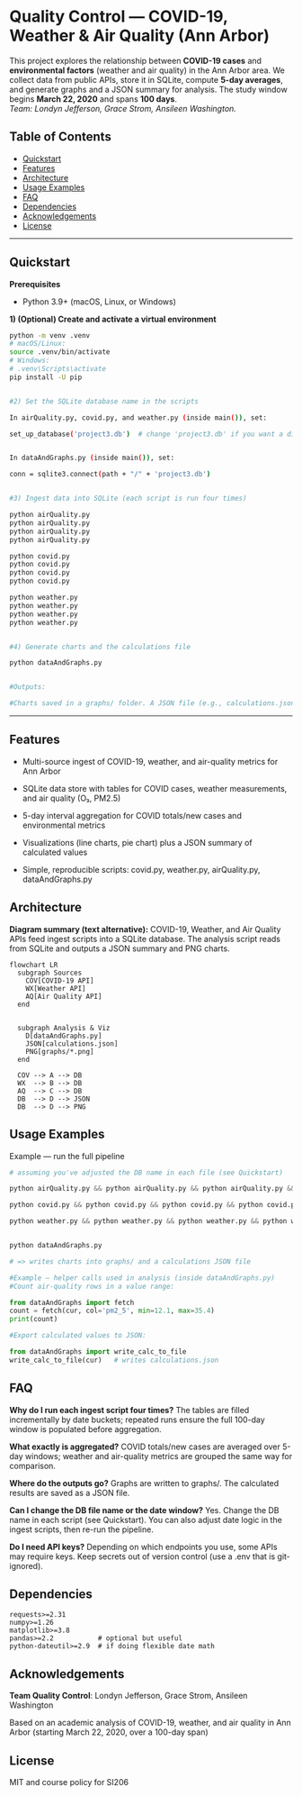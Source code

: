 
# Quality Control — COVID-19, Weather & Air Quality (Ann Arbor)

This project explores the relationship between **COVID-19 cases** and **environmental factors** (weather and air quality) in the Ann Arbor area. We collect data from public APIs, store it in SQLite, compute **5-day averages**, and generate graphs and a JSON summary for analysis. The study window begins **March 22, 2020** and spans **100 days**.  
*Team: Londyn Jefferson, Grace Strom, Ansileen Washington.*
## Table of Contents
- [Quickstart](#quickstart)
- [Features](#features)
- [Architecture](#architecture)
- [Usage Examples](#usage-examples)
- [FAQ](#faq)
- [Dependencies](#dependencies)
- [Acknowledgements](#acknowledgements)
- [License](#license)

---
## Quickstart
**Prerequisites**
- Python 3.9+ (macOS, Linux, or Windows)

**1) (Optional) Create and activate a virtual environment**
```bash
python -m venv .venv
# macOS/Linux:
source .venv/bin/activate
# Windows:
# .venv\Scripts\activate
pip install -U pip


#2) Set the SQLite database name in the scripts

In airQuality.py, covid.py, and weather.py (inside main()), set:

set_up_database('project3.db')  # change 'project3.db' if you want a different DB name


In dataAndGraphs.py (inside main()), set:

conn = sqlite3.connect(path + "/" + 'project3.db')


#3) Ingest data into SQLite (each script is run four times)

python airQuality.py
python airQuality.py
python airQuality.py
python airQuality.py

python covid.py
python covid.py
python covid.py
python covid.py

python weather.py
python weather.py
python weather.py
python weather.py


#4) Generate charts and the calculations file

python dataAndGraphs.py


#Outputs:

#Charts saved in a graphs/ folder. A JSON file (e.g., calculations.json) with the calculated results
```
---
## Features
- Multi-source ingest of COVID-19, weather, and air-quality metrics for Ann Arbor
- SQLite data store with tables for COVID cases, weather measurements, and air quality (O₃, PM2.5)

- 5-day interval aggregation for COVID totals/new cases and environmental metrics

- Visualizations (line charts, pie chart) plus a JSON summary of calculated values

- Simple, reproducible scripts: covid.py, weather.py, airQuality.py, dataAndGraphs.py



## Architecture

**Diagram summary (text alternative):**
COVID-19, Weather, and Air Quality APIs feed ingest scripts into a SQLite database. 
The analysis script reads from SQLite and outputs a JSON summary and PNG charts.

```mermaid
flowchart LR
  subgraph Sources
    COV[COVID-19 API]
    WX[Weather API]
    AQ[Air Quality API]
  end


  subgraph Analysis & Viz
    D[dataAndGraphs.py]
    JSON[calculations.json]
    PNG[graphs/*.png]
  end

  COV --> A --> DB
  WX  --> B --> DB
  AQ  --> C --> DB
  DB  --> D --> JSON
  DB  --> D --> PNG

```
## Usage Examples
Example — run the full pipeline

```python
# assuming you've adjusted the DB name in each file (see Quickstart)

python airQuality.py && python airQuality.py && python airQuality.py && python airQuality.py

python covid.py && python covid.py && python covid.py && python covid.py

python weather.py && python weather.py && python weather.py && python weather.py
```
```python

python dataAndGraphs.py

# => writes charts into graphs/ and a calculations JSON file
```
```python
#Example — helper calls used in analysis (inside dataAndGraphs.py)
#Count air-quality rows in a value range:

from dataAndGraphs import fetch
count = fetch(cur, col='pm2_5', min=12.1, max=35.4)
print(count)
```
```python
#Export calculated values to JSON:

from dataAndGraphs import write_calc_to_file
write_calc_to_file(cur)   # writes calculations.json
```
## FAQ
**Why do I run each ingest script four times?**
The tables are filled incrementally by date buckets; repeated runs ensure the full 100-day window is populated before aggregation.

**What exactly is aggregated?**
COVID totals/new cases are averaged over 5-day windows; weather and air-quality metrics are grouped the same way for comparison.

**Where do the outputs go?**
Graphs are written to graphs/. The calculated results are saved as a JSON file.

**Can I change the DB file name or the date window?**
Yes. Change the DB name in each script (see Quickstart). You can also adjust date logic in the ingest scripts, then re-run the pipeline.

**Do I need API keys?**
Depending on which endpoints you use, some APIs may require keys. Keep secrets out of version control (use a .env that is git-ignored).

## Dependencies
```shell
requests>=2.31
numpy>=1.26
matplotlib>=3.8
pandas>=2.2           # optional but useful
python-dateutil>=2.9  # if doing flexible date math
```
## Acknowledgements

**Team Quality Control**: Londyn Jefferson, Grace Strom, Ansileen Washington

Based on an academic analysis of COVID-19, weather, and air quality in Ann Arbor (starting March 22, 2020, over a 100-day span)

## License

MIT and course policy for SI206
